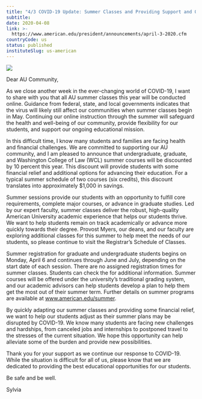 ```yaml
---
title: "4/3 COVID-19 Update: Summer Classes and Providing Support and Opportunities for Our Students"
subtitle: 
date: 2020-04-08
link: >-
  https://www.american.edu/president/announcements/april-3-2020.cfm
countryCode: us
status: published
instituteSlug: us-american
---
```

![](https://www.american.edu/president/images/SMB-in-front-of-POB.jpg)

Dear AU Community,

As we close another week in the ever-changing world of COVID-19, I want to share with you that all AU summer classes this year will be conducted online. Guidance from federal, state, and local governments indicates that the virus will likely still affect our communities when summer classes begin in May. Continuing our online instruction through the summer will safeguard the health and well-being of our community, provide flexibility for our students, and support our ongoing educational mission.

In this difficult time, I know many students and families are facing health and financial challenges. We are committed to supporting our AU community, and I am pleased to announce that undergraduate, graduate, and Washington College of Law (WCL) summer courses will be discounted by 10 percent this year. This discount will provide students with some financial relief and additional options for advancing their education. For a typical summer schedule of two courses (six credits), this discount translates into approximately $1,000 in savings.

Summer sessions provide our students with an opportunity to fulfill core requirements, complete major courses, or advance in graduate studies. Led by our expert faculty, summer classes deliver the robust, high-quality American University academic experience that helps our students thrive. We want to help students remain on track academically or advance more quickly towards their degree. Provost Myers, our deans, and our faculty are exploring additional classes for this summer to help meet the needs of our students, so please continue to visit the Registrar’s Schedule of Classes.

Summer registration for graduate and undergraduate students begins on Monday, April 6 and continues through June and July, depending on the start date of each session. There are no assigned registration times for summer classes. Students can check the for additional information. Summer courses will be offered under the university’s traditional grading system, and our academic advisors can help students develop a plan to help them get the most out of their summer term. Further details on summer programs are available at www.american.edu/summer.

By quickly adapting our summer classes and providing some financial relief, we want to help our students adjust as their summer plans may be disrupted by COVID-19. We know many students are facing new challenges and hardships, from canceled jobs and internships to postponed travel to the stresses of the current situation. We hope this opportunity can help alleviate some of the burden and provide new possibilities.

Thank you for your support as we continue our response to COVID-19. While the situation is difficult for all of us, please know that we are dedicated to providing the best educational opportunities for our students.

Be safe and be well.

Sylvia